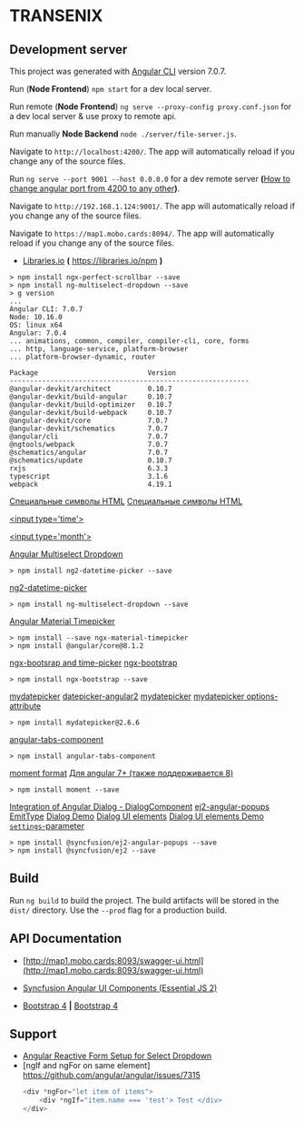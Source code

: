 # TRANSENIX

## Development server

This project was generated with [Angular CLI](https://github.com/angular/angular-cli) version 7.0.7.

Run (**Node Frontend**) `npm start` for a dev local server.

Run remote (**Node Frontend**) `ng serve --proxy-config proxy.conf.json` for a dev local server & use proxy to remote api.

Run manually  **Node Backend** `node ./server/file-server.js`.

Navigate to `http://localhost:4200/`. The app will automatically reload if you change any of the source files.

Run `ng serve --port 9001 --host 0.0.0.0` for a dev remote server
**(**[How to change angular port from 4200 to any other](https://stackoverflow.com/questions/40717449/how-to-change-angular-port-from-4200-to-any-other)**)**.

Navigate to `http://192.168.1.124:9001/`. The app will automatically reload if you change any of the source files.

Navigate to `https://map1.mobo.cards:8094/`. The app will automatically reload if you change any of the source files.

* [Libraries.io](https://libraries.io/npm)  **(** https://libraries.io/npm **)**

```text
> npm install ngx-perfect-scrollbar --save
> npm install ng-multiselect-dropdown --save
> g version
...
Angular CLI: 7.0.7
Node: 10.16.0
OS: linux x64
Angular: 7.0.4
... animations, common, compiler, compiler-cli, core, forms
... http, language-service, platform-browser
... platform-browser-dynamic, router

Package                           Version
-----------------------------------------------------------
@angular-devkit/architect         0.10.7
@angular-devkit/build-angular     0.10.7
@angular-devkit/build-optimizer   0.10.7
@angular-devkit/build-webpack     0.10.7
@angular-devkit/core              7.0.7
@angular-devkit/schematics        7.0.7
@angular/cli                      7.0.7
@ngtools/webpack                  7.0.7
@schematics/angular               7.0.7
@schematics/update                0.10.7
rxjs                              6.3.3
typescript                        3.1.6
webpack                           4.19.1

```
[Специальные символы HTML](https://htmlweb.ru/html/symbols.php)
[Специальные символы HTML](https://unicode-table.com/ru/blocks/miscellaneous-symbols-and-pictographs)

[&lt;input type='time'&gt;](https://developer.mozilla.org/en-US/docs/Web/HTML/Element/input/time)

[&lt;input type='month'&gt;](https://developer.mozilla.org/en-US/docs/Web/HTML/Element/input/time)

[Angular Multiselect Dropdown](https://www.npmjs.com/package/ng-multiselect-dropdown)
```text
> npm install ng2-datetime-picker --save
```
[ng2-datetime-picker](https://www.npmjs.com/package/ng2-datetime-picker)
```text
> npm install ng-multiselect-dropdown --save
```
[Angular Material Timepicker](https://www.npmjs.com/package/ngx-material-timepicker)
```text
> npm install --save ngx-material-timepicker
> npm install @angular/core@8.1.2
```
[ngx-bootsrap and time-picker](https://valor-software.com/ngx-bootstrap/#/timepicker)
[ngx-bootstrap](https://libraries.io/npm/ngx-bootstrap)
```text
> npm install ngx-bootstrap --save
```
[mydatepicker](https://libraries.io/npm/mydatepicker)
[datepicker-angular2](https://stackblitz.com/edit/datepicker-angular2)
[mydatepicker](https://kekeh.github.io/mydatepicker)
[mydatepicker options-attribute](https://github.com/kekeh/mydatepicker#options-attribute)
```text
> npm install mydatepicker@2.6.6
```
[angular-tabs-component](https://www.npmjs.com/package/angular-tabs-component)
```text
> npm install angular-tabs-component
```
[moment format](https://momentjscom.readthedocs.io/en/latest/moment/04-displaying/01-format)
[Для angular 7+ (также поддерживается 8)](http://qaru.site/questions/56123/how-to-use-momentjs-library-in-angular-2-typescript-app)
```text
> npm install moment --save
```
[Integration of Angular Dialog - DialogComponent](https://www.syncfusion.com/kb/10396/how-to-get-started-easily-with-syncfusion-angular-7-modal-dialog)
[ej2-angular-popups](https://www.pika.dev/packages/@syncfusion/ej2-angular-popups)
[EmitType](http://qaru.site/questions/16547395/ng-build-prod-is-not-working-properly-how-to-check-this)
[Dialog Demo](https://ej2.syncfusion.com/angular/demos/?utm_source=npm&utm_campaign=dialog#/material/dialog/modal-dialog)
[Dialog UI elements](https://www.syncfusion.com/angular-ui-components/angular-modal-dialog)
[Dialog UI elements Demo](https://ej2.syncfusion.com/angular/demos/?_ga=2.111225988.1289509372.1567590721-1371316351.1564393269#/material/dialog/template)
[`settings`-parameter](https://github.com/syncfusion/ej2-javascript-ui-controls/blob/master/controls/popups/src/dialog/dialog.ts)
```text
> npm install @syncfusion/ej2-angular-popups --save
> npm install @syncfusion/ej2 --save
```

## Build

Run `ng build` to build the project. The build artifacts will be stored in the `dist/` directory. Use the `--prod` flag for a production build.


## API Documentation

* [http://map1.mobo.cards:8093/swagger-ui.html](http://map1.mobo.cards:8093/swagger-ui.html)

* [Syncfusion Angular UI Components (Essential JS 2)](https://ej2.syncfusion.com/angular/documentation/introduction)
* [Bootstrap 4](https://getbootstrap.com/docs/4.0/components/buttons) **|** [Bootstrap 4](https://getbootstrap.com/docs/4.0/components/modal)

## Support

- [Angular Reactive Form Setup for Select Dropdown](https://www.positronx.io/angular-7-select-dropdown-examples-with-reactive-forms/)
- [ngIf and ngFor on same element] https://github.com/angular/angular/issues/7315
  ```javascript
  <div *ngFor="let item of items">
      <div *ngIf="item.name === 'test'> Test </div>
  </div>
  ```
